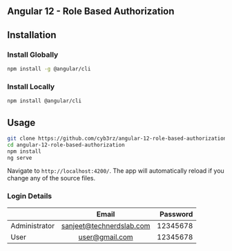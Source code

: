 ## Angular 12 - Role Based Authorization

## Installation

### Install Globally

```bash
npm install -g @angular/cli
```

### Install Locally

```bash
npm install @angular/cli
```

## Usage

```bash
git clone https://github.com/cyb3rz/angular-12-role-based-authorization.git
cd angular-12-role-based-authorization
npm install
ng serve
```

Navigate to `http://localhost:4200/`. The app will automatically reload if you change any of the source files.

### Login Details

|               |          Email           | Password |
| :------------ | :----------------------: | -------: |
| Administrator | sanjeet@technerdslab.com | 12345678 |
| User          |      user@gmail.com      | 12345678 |
